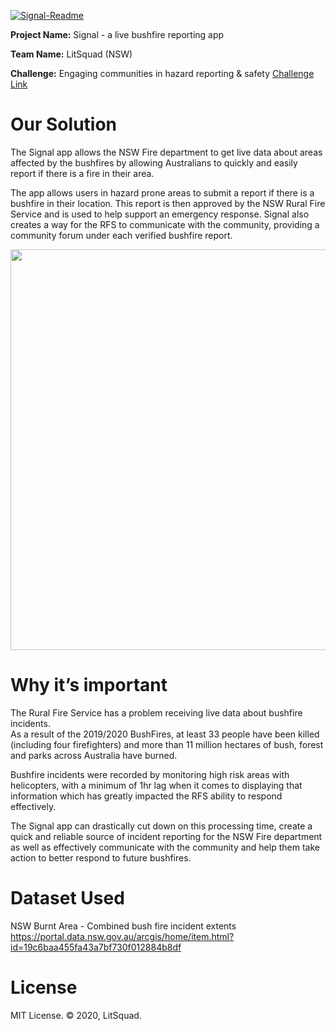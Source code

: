 
<a href="https://ibb.co/993QJ2c"><img src="https://i.ibb.co/Gv3zXkn/Signal-Readme.png" alt="Signal-Readme" border="0"></a> 

<b>Project Name:</b> Signal - a live bushfire reporting app<br>

<b>Team Name:</b> LitSquad (NSW)<br>

<b>Challenge:</b> Engaging communities in hazard reporting & safety [Challenge Link](https://hackerspace.govhack.org/challenges/engaging_communities_in_hazard_reporting_safety "RFS Challenge Link")<br>


# Our Solution

The Signal app allows the NSW Fire department to get live data about areas affected by the bushfires by allowing Australians to quickly and easily report if there is a fire in their area.

The app allows users in hazard prone areas to submit a report if there is a bushfire in their location. This report is then approved by the NSW Rural Fire Service and is used to help support an emergency response. Signal also creates a way for the RFS to communicate with the community, providing a community forum under each verified bushfire report.



<img src="https://raw.githubusercontent.com/Johnnythenewbie/signal_govHack/master/SignalMockup.png" alt="" width="800" height="641"> 


# Why it’s important

The Rural Fire Service has a problem receiving live data about bushfire incidents. <br>
As a result of the 2019/2020 BushFires, at least 33 people have been killed (including four firefighters) and more than 11 million hectares of bush, forest and parks across Australia have burned.

Bushfire incidents were recorded by monitoring high risk areas with helicopters, with a minimum of 1hr lag when it comes to displaying that information which has greatly impacted the RFS ability to respond effectively.

The Signal app can drastically cut down on this processing time, create a quick and reliable source of incident reporting for the NSW Fire department as well as effectively communicate with the community and help them take action to better respond to future bushfires.


# Dataset Used

NSW Burnt Area - Combined bush fire incident extents
https://portal.data.nsw.gov.au/arcgis/home/item.html?id=19c6baa455fa43a7bf730f012884b8df

# License

MIT License.
© 2020, LitSquad.
